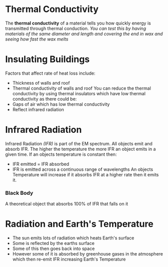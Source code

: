 # Thermal Conductivity
The **thermal conductivity** of a material tells you how quickly energy is transmitted through thermal conduction. 
*You can test this by having materials of the same diameter and length and covering the end in wax and seeing how fast the wax melts*
# Insulating Buildings
Factors that affect rate of heat loss include:
- Thickness of walls and roof
- Thermal conductivity of walls and roof
You can reduce the thermal conductivity by using thermal insulators which have low thermal conductivity as there could be:
- Gaps of air which has low thermal conductivity
- Reflect infrared radiation

# Infrared Radiation
Infrared Radiation *(IFR)* is part of the EM spectrum. All objects emit and absorb IFR. The higher the temperature the more IFR an object emits in a given time.
If an objects temperature is constant then:
- IFR emitted = IFR absorbed
- IFR is emitted across a continuous range of wavelengths
An objects Temperature will increase if it absorbs IFR at a higher rate then it emits it.
### Black Body
A theoretical object that absorbs 100% of IFR that falls on it

# Radiation and Earth's Temperature
- The sun emits lots of radiation which heats Earth's surface
- Some is reflected by the earths surface
- Some of this then goes back into space
- However some of it is absorbed by greenhouse gases in the atmosphere which then re-emit IFR increasing Earth's Temperature